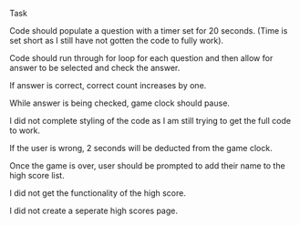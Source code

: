 Task

Code should populate a question with a timer set for 20 seconds. (Time is set short as I still have not gotten the code to fully work).

Code should run through for loop for each question and then allow for answer to be selected and check the answer.

If answer is correct, correct count increases by one.  

While answer is being checked, game clock should pause.

I did not complete styling of the code as I am still trying to get the full code to work.

If the user is wrong, 2 seconds will be deducted from the game clock. 

Once the game is over, user should be prompted to add their name to the high score list.

I did not get the functionality of the high score.

I did not create a seperate high scores page.
